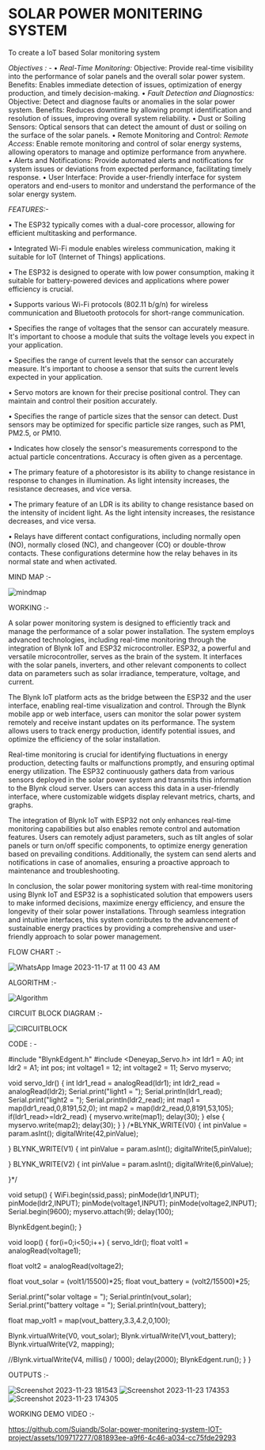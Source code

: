 # SOLAR POWER MONITERING SYSTEM
To create a IoT based Solar monitoring system


*Objectives : -*
•	*Real-Time Monitoring:*  Objective: Provide real-time visibility into the performance of solar panels and the overall solar power system.  Benefits: Enables immediate detection of issues, optimization of energy production, and timely decision-making.
•	*Fault Detection and Diagnostics:*  Objective: Detect and diagnose faults or anomalies in the solar power system.   Benefits: Reduces downtime by allowing prompt identification and resolution of issues, improving overall system reliability.
•	Dust or Soiling Sensors: Optical sensors that can detect the amount of dust or soiling on the surface of the solar panels.
•	Remote Monitoring and Control:
*Remote Access*: Enable remote monitoring and control of solar energy systems, allowing operators to manage and optimize performance from anywhere.    
•	Alerts and Notifications: Provide automated alerts and notifications for system issues or deviations from expected performance, facilitating timely response.
•	User Interface: Provide a user-friendly interface for system operators and end-users to monitor and understand the performance of the solar energy system.


*FEATURES:-*

•	The ESP32 typically comes with a dual-core processor, allowing for efficient multitasking and performance.

•	Integrated Wi-Fi module enables wireless communication, making it suitable for IoT (Internet of Things) applications.

•	The ESP32 is designed to operate with low power consumption, making it suitable for battery-powered devices and applications where power efficiency is crucial.

•	Supports various Wi-Fi protocols (802.11 b/g/n) for wireless communication and Bluetooth protocols for short-range communication.

•	Specifies the range of voltages that the sensor can accurately measure. It's important to choose a module that suits the voltage levels you expect in your application.

•	Specifies the range of current levels that the sensor can accurately measure. It's important to choose a sensor that suits the current levels expected in your application.

•	Servo motors are known for their precise positional control. They can maintain and control their position accurately.

•	Specifies the range of particle sizes that the sensor can detect. Dust sensors may be optimized for specific particle size ranges, such as PM1, PM2.5, or PM10.

•	Indicates how closely the sensor's measurements correspond to the actual particle concentrations. Accuracy is often given as a percentage.

•	The primary feature of a photoresistor is its ability to change resistance in response to changes in illumination. As light intensity increases, the resistance decreases, and vice versa.

•	The primary feature of an LDR is its ability to change resistance based on the intensity of incident light. As the light intensity increases, the resistance decreases, and vice versa.

•	Relays have different contact configurations, including normally open (NO), normally closed (NC), and changeover (CO) or double-throw contacts. These configurations determine how the relay behaves in its normal state and when activated.


MIND MAP :-



![mindmap](https://github.com/Sujandb/Solar-power-monitering-system-IOT-project/assets/109717277/942e4bc4-4ecb-4136-b664-2e084569a203)



WORKING :-

A solar power monitoring system is designed to efficiently track and manage the performance of a solar power installation. The system employs advanced technologies, including real-time monitoring through the integration of Blynk IoT and ESP32 microcontroller. ESP32, a powerful and versatile microcontroller, serves as the brain of the system. It interfaces with the solar panels, inverters, and other relevant components to collect data on parameters such as solar irradiance, temperature, voltage, and current.

The Blynk IoT platform acts as the bridge between the ESP32 and the user interface, enabling real-time visualization and control. Through the Blynk mobile app or web interface, users can monitor the solar power system remotely and receive instant updates on its performance. The system allows users to track energy production, identify potential issues, and optimize the efficiency of the solar installation.

Real-time monitoring is crucial for identifying fluctuations in energy production, detecting faults or malfunctions promptly, and ensuring optimal energy utilization. The ESP32 continuously gathers data from various sensors deployed in the solar power system and transmits this information to the Blynk cloud server. Users can access this data in a user-friendly interface, where customizable widgets display relevant metrics, charts, and graphs.

The integration of Blynk IoT with ESP32 not only enhances real-time monitoring capabilities but also enables remote control and automation features. Users can remotely adjust parameters, such as tilt angles of solar panels or turn on/off specific components, to optimize energy generation based on prevailing conditions. Additionally, the system can send alerts and notifications in case of anomalies, ensuring a proactive approach to maintenance and troubleshooting.

In conclusion, the solar power monitoring system with real-time monitoring using Blynk IoT and ESP32 is a sophisticated solution that empowers users to make informed decisions, maximize energy efficiency, and ensure the longevity of their solar power installations. Through seamless integration and intuitive interfaces, this system contributes to the advancement of sustainable energy practices by providing a comprehensive and user-friendly approach to solar power management.


FLOW CHART :-

![WhatsApp Image 2023-11-17 at 11 00 43 AM](https://github.com/Sujandb/Solar-power-monitering-system-IOT-project/assets/109717277/7e98e8aa-5fdb-486d-a4da-a6469bb870eb)


ALGORITHM :-

![Algorithm](https://github.com/Sujandb/Solar-power-monitering-system-IOT-project/assets/109717277/b6a27b7e-5973-4506-a2cc-d402a6646305)



CIRCUIT BLOCK DIAGRAM :-

![CIRCUITBLOCK](https://github.com/Sujandb/Solar-power-monitering-system-IOT-project/assets/109717277/06fd36d8-592c-4945-938e-259cf658daaa)



CODE : -

#include "BlynkEdgent.h"
#include <Deneyap_Servo.h>
int ldr1 = A0;
int ldr2 = A1;
int pos;
int voltage1 = 12;
int voltage2 = 11;
Servo myservo; 



void servo_ldr()
{
  int  ldr1_read = analogRead(ldr1);
  int  ldr2_read = analogRead(ldr2);
  Serial.print("light1 = ");
  Serial.println(ldr1_read);
  Serial.print("light2 = ");
  Serial.println(ldr2_read);
  int map1 = map(ldr1_read,0,8191,52,0);
  int map2 = map(ldr2_read,0,8191,53,105);
  if(ldr1_read>=ldr2_read)
  {
      myservo.write(map1);
      delay(30);
  }
  else
  {
      myservo.write(map2);
      delay(30);
  } 
}
/*BLYNK_WRITE(V0)
{
  int pinValue = param.asInt();
  digitalWrite(42,pinValue);

}
BLYNK_WRITE(V1)
{
  int pinValue = param.asInt();
  digitalWrite(5,pinValue);

}
BLYNK_WRITE(V2)
{
  int pinValue = param.asInt();
  digitalWrite(6,pinValue);

}*/

void setup()
{
  WiFi.begin(ssid,pass);
  pinMode(ldr1,INPUT);
  pinMode(ldr2,INPUT);
  pinMode(voltage1,INPUT);
  pinMode(voltage2,INPUT);
  Serial.begin(9600);
  myservo.attach(9); 
  delay(100);

  BlynkEdgent.begin();
}

void loop() {
  for(i=0;i<50;i++)
  {
  servo_ldr();
  float volt1 = analogRead(voltage1);
  
  float volt2 = analogRead(voltage2);

  float vout_solar = (volt1/15500)*25;
  float vout_battery = (volt2/15500)*25;
  
  Serial.print("solar voltage = ");
  Serial.println(vout_solar);
  Serial.print("battery voltage = ");
  Serial.println(vout_battery);

  float map_volt1 = map(vout_battery,3.3,4.2,0,100);
  
  Blynk.virtualWrite(V0, vout_solar);
  Blynk.virtualWrite(V1,vout_battery);
  Blynk.virtualWrite(V2, mapping);
  
  //Blynk.virtualWrite(V4, millis() / 1000);
  delay(2000);
  BlynkEdgent.run();
  }
}


OUTPUTS :-

![Screenshot 2023-11-23 181543](https://github.com/Sujandb/Solar-power-monitering-system-IOT-project/assets/109717277/0241fb29-dac7-4b59-a770-8f7d33001b11)
![Screenshot 2023-11-23 174353](https://github.com/Sujandb/Solar-power-monitering-system-IOT-project/assets/109717277/21651719-591f-4670-be9a-34cae73c292d)
![Screenshot 2023-11-23 174305](https://github.com/Sujandb/Solar-power-monitering-system-IOT-project/assets/109717277/8a5aa8c9-e60a-4e0a-82f9-5ee117c2a4a5)

WORKING DEMO VIDEO :-


https://github.com/Sujandb/Solar-power-monitering-system-IOT-project/assets/109717277/081893ee-a9f6-4c46-a034-cc75fde29293
